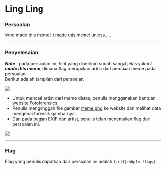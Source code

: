 # Ling Ling

### Persoalan

Who made this [meme](https://static.tjctf.org/d25fe79e6276ed73a0f7009294e28c035437d7c7ffe2f46285e9eb5ac94b6bec_meme.png)? [I made this meme](https://www.reddit.com/r/lingling40hrs/comments/gam2if/this_popped_in_my_mind_as_i_was_playing_it_and_i/)! unless.....
____________________________________

### Penyelesaian

***Note*** : pada persoalan ini, hint yang diberikan sudah sangat jelas yakni ***I made this meme***, dimana flag merupakan artist dari pembuat meme pada persoalan. \
Berikut adalah tampilan dari persoalan.

![](https://github.com/Bhaskaraa/EAS_Keamanan-Web-dan-Aplikasi_05311840000007/blob/master/Forensics/Ling%20Ling/meme.png)
- Untuk mencari artist dari meme diatas, penulis menggunakan bantuan website [Fotoforensics](http://fotoforensics.com/).
- Penulis mengunggah file gambar [meme.png](https://github.com/Bhaskaraa/EAS_Keamanan-Web-dan-Aplikasi_05311840000007/blob/master/Forensics/Ling%20Ling/meme.png) ke website dan melihat data mengenai forensik gambarnya.
- Dan pada bagian EXIF dan artist, penulis telah menemukan flag dari persoalan ini.

![](https://github.com/Bhaskaraa/EAS_Keamanan-Web-dan-Aplikasi_05311840000007/blob/master/Forensics/Ling%20Ling/Artist.PNG)

____________________________________

### Flag

Flag yang penulis dapatkan dari persoalan ini adalah `tjctf{ch0p1n_fl4gs}`.
 
